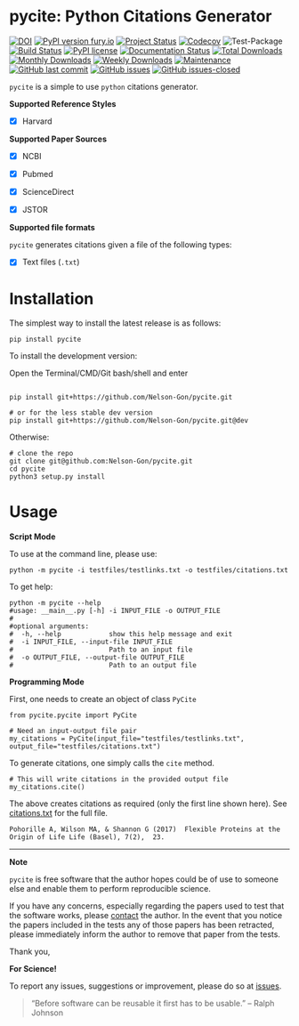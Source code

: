 # pycite: Python Citations Generator 


[![DOI](https://zenodo.org/badge/367264942.svg)](https://zenodo.org/badge/latestdoi/367264942)
[![PyPI version fury.io](https://badge.fury.io/py/pycite.svg)](https://pypi.python.org/pypi/pycite/)
[![Project Status](http://www.repostatus.org/badges/latest/active.svg)](http://www.repostatus.org/#active) 
[![Codecov](https://codecov.io/gh/Nelson-Gon/pycite/branch/dev/graph/badge.svg)](https://codecov.io/gh/Nelson-Gon/pycite?branch=dev)
![Test-Package](https://github.com/Nelson-Gon/pycite/workflows/Test-Package/badge.svg)
[![Build Status](https://www.travis-ci.com/Nelson-Gon/pycite.svg?branch=main)](https://www.travis-ci.com/Nelson-Gon/pycite)
[![PyPI license](https://img.shields.io/pypi/l/pycite.svg)](https://pypi.python.org/pypi/pycite/)
[![Documentation Status](https://readthedocs.org/projects/pycite/badge/?version=latest)](https://pycite.readthedocs.io/en/latest/?badge=latest)
[![Total Downloads](https://pepy.tech/badge/pycite)](https://pepy.tech/project/pycite)
[![Monthly Downloads](https://pepy.tech/badge/pycite/month)](https://pepy.tech/project/pycite)
[![Weekly Downloads](https://pepy.tech/badge/pycite/week)](https://pepy.tech/project/pycite)
[![Maintenance](https://img.shields.io/badge/Maintained%3F-yes-green.svg)](https://GitHub.com/Nelson-Gon/pycite/graphs/commit-activity)
[![GitHub last commit](https://img.shields.io/github/last-commit/Nelson-Gon/pycite.svg)](https://github.com/Nelson-Gon/pycite/commits/main)
[![GitHub issues](https://img.shields.io/github/issues/Nelson-Gon/pycite.svg)](https://GitHub.com/Nelson-Gon/pycite/issues/)
[![GitHub issues-closed](https://img.shields.io/github/issues-closed/Nelson-Gon/pycite.svg)](https://GitHub.com/Nelson-Gon/pycite/issues?q=is%3Aissue+is%3Aclosed)



`pycite` is a simple to use `python` citations generator.


**Supported Reference Styles**

- [x] Harvard 

**Supported Paper Sources**

- [x] NCBI

- [x] Pubmed

- [x] ScienceDirect 

- [x] JSTOR

**Supported file formats**

`pycite` generates citations given a file of the following types:

- [x] Text files (`.txt`)





# Installation

The simplest way to install the latest release is as follows:

```shell
pip install pycite

```

To install the development version:


Open the Terminal/CMD/Git bash/shell and enter

```shell

pip install git+https://github.com/Nelson-Gon/pycite.git

# or for the less stable dev version
pip install git+https://github.com/Nelson-Gon/pycite.git@dev

```

Otherwise:

```shell
# clone the repo
git clone git@github.com:Nelson-Gon/pycite.git
cd pycite
python3 setup.py install

```

# Usage 

**Script Mode**

To use at the command line, please use:

```shell
python -m pycite -i testfiles/testlinks.txt -o testfiles/citations.txt
```

To get help:

```shell
python -m pycite --help
#usage: __main__.py [-h] -i INPUT_FILE -o OUTPUT_FILE
#
#optional arguments:
#  -h, --help            show this help message and exit
#  -i INPUT_FILE, --input-file INPUT_FILE
#                        Path to an input file
#  -o OUTPUT_FILE, --output-file OUTPUT_FILE
#                        Path to an output file

```

**Programming Mode**

First, one needs to create an object of class `PyCite`

```shell
from pycite.pycite import PyCite
```

```shell
# Need an input-output file pair 
my_citations = PyCite(input_file="testfiles/testlinks.txt", output_file="testfiles/citations.txt")
```

To generate citations, one simply calls the `cite` method.

```shell
# This will write citations in the provided output file 
my_citations.cite()
```

The above creates citations as required (only the first line shown here). 
See [citations.txt](https://github.com/Nelson-Gon/pycite/blob/main/testfiles/citations.txt) for the full file.

```shell
Pohorille A, Wilson MA, & Shannon G (2017)  Flexible Proteins at the Origin of Life Life (Basel), 7(2),  23. 
```

---

**Note**

`pycite` is free software that the author hopes could be of use to someone else and enable them to perform reproducible
science. 

If you have any concerns, especially regarding the papers used to test that the software works, 
please [contact](https://nelson-gon.github.io/social) the author. In the event that you notice the papers included in 
the tests any of those papers has been retracted, please immediately inform the author to remove that paper from the 
tests. 

Thank you, 

**For Science!**

To report any issues, suggestions or improvement, please do so 
at [issues](https://github.com/Nelson-Gon/pycite/issues). 

> “Before software can be reusable it first has to be usable.” – Ralph Johnson


